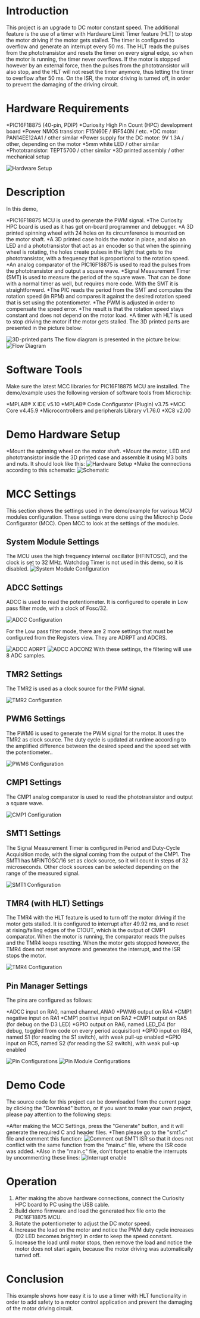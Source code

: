 # Introduction #

This project is an upgrade to DC motor constant speed. The additional feature is the use of a timer with Hardware Limit Timer feature (HLT) to stop the motor driving if the motor gets stalled. The timer is configured to overflow and generate an interrupt every 50 ms. The HLT reads the pulses from the phototransistor and resets the timer on every signal edge, so when the motor is running, the timer never overflows. If the motor is stopped however by an external force, then the pulses from the phototransistor will also stop, and the HLT will not reset the timer anymore, thus letting the timer to overflow after 50 ms. On the ISR, the motor driving is turned off, in order to prevent the damaging of the driving circuit.

# Hardware Requirements #
*PIC16F18875 (40-pin, PDIP)
*Curiosity High Pin Count (HPC) development board
*Power NMOS transistor: F15N60E / IRF540N / etc.
*DC motor: PAN14EE12AA1 / other similar
*Power supply for the DC motor: 9V 1.3A / other, depending on the motor
*5mm white LED / other similar
*Phototransistor: TEPT5700 / other similar
*3D printed assembly / other mechanical setup

![Hardware Setup](image/HWsetup1.jpg)

# Description #

In this demo,

*PIC16F18875 MCU is used to generate the PWM signal.
*The Curiosity HPC board is used as it has got on-board programmer and debugger.
*A 3D printed spinning wheel with 24 holes on its circumference is mounted on the motor shaft.
*A 3D printed case holds the motor in place, and also an LED and a phototransistor that act as an encoder so that when the spinning wheel is rotating, the holes create pulses in the light that gets to the phototransistor, with a frequency that is proportional to the rotation speed.
*An analog comparator of the PIC16F18875 is used to read the pulses from the phototransistor and output a square wave.
*Signal Measurement Timer (SMT) is used to measure the period of the square wave. That can be done with a normal timer as well, but requires more code. With the SMT it is straightforward.
*The PIC reads the period from the SMT and computes the rotation speed (in RPM) and compares it against the desired rotation speed that is set using the potentiometer.
*The PWM is adjusted in order to compensate the speed error.
*The result is that the rotation speed stays constant and does not depend on the motor load.
*A timer with HLT is used to stop driving the motor if the motor gets stalled.
The 3D printed parts are presented in the picture below:

![3D-printed parts](image/HWsetup2.jpg)
The flow diagram is presented in the picture below:
![Flow Diagram](image/flowchart.png)


# Software Tools #

Make sure the latest MCC libraries for PIC16F18875 MCU are installed. The demo/example uses the following version of software tools from Microchip:

*MPLAB® X IDE v5.10
*MPLAB® Code Configurator (Plugin) v3.75
*MCC Core v4.45.9
*Microcontrollers and peripherals Library v1.76.0
*XC8 v2.00

# Demo Hardware Setup #

*Mount the spinning wheel on the motor shaft.
*Mount the motor, LED and phototransistor inside the 3D printed case and assemble it using M3 bolts and nuts. It should look like this:
![Hardware Setup](image/HWsetup3.jpg)
*Make the connections according to this schematic:
![Schematic](image/schematic.png)

# MCC Settings #

This section shows the settings used in the demo/example for various MCU modules configuration. These settings were done using the Microchip Code Configurator (MCC). Open MCC to look at the settings of the modules.

## System Module Settings ##

The MCU uses the high frequency internal oscillator (HFINTOSC), and the clock is set to 32 MHz. Watchdog Timer is not used in this demo, so it is disabled.
![System Module Configuration](image/systemModule.png)

## ADCC Settings ##

ADCC is used to read the potentiometer. It is configured to operate in Low pass filter mode, with a clock of Fosc/32.

![ADCC Configuration](image/ADCC.png)

For the Low pass filter mode, there are 2 more settings that must be configured from the Registers view. They are ADRPT and ADCRS.

![ADCC ADRPT](image/ADCC2.png)
![ADCC ADCON2](image/ADCC3.png)
With these settings, the filtering will use 8 ADC samples.

## TMR2 Settings ## 

The TMR2 is used as a clock source for the PWM signal.

![TMR2 Configuration](image/timer2.png)

## PWM6 Settings ## 

The PWM6 is used to generate the PWM signal for the motor. It uses the TMR2 as clock source. The duty cycle is updated at runtime according to the amplified difference between the desired speed and the speed set with the potentiometer..

![PWM6 Configuration](image/pwm6.png)

## CMP1 Settings ## 

The CMP1 analog comparator is used to read the phototransistor and output a square wave.

![CMP1 Configuration](image/cmp1.png)

## SMT1 Settings ## 

The Signal Measurement Timer is configured in Period and Duty-Cycle Acquisition mode, with the signal coming from the output of the CMP1. The SMT1 has MFINTOSC/16 set as clock source, so it will count in steps of 32 microseconds. Other clock sources can be selected depending on the range of the measured signal.

![SMT1 Configuration](image/smt1.png)

## TMR4 (with HLT) Settings ## 

The TMR4 with the HLT feature is used to turn off the motor driving if the motor gets stalled. It is configured to interrupt after 49.92 ms, and to reset at rising/falling edges of the C1OUT, which is the output of CMP1 comparator. When the motor is running, the comparator reads the pulses and the TMR4 keeps resetting. When the motor gets stopped however, the TMR4 does not reset anymore and generates the interrupt, and the ISR stops the motor.

![TMR4 Configuration](image/timer4.png)

## Pin Manager Settings ## 

The pins are configured as follows:

*ADCC input on RA0, named channel_ANA0
*PWM6 output on RA4
*CMP1 negative input on RA1
*CMP1 positive input on RA2
*CMP1 output on RA5 (for debug on the D3 LED)
*GPIO output on RA6, named LED_D4 (for debug, toggled from code on every period acquisition)
*GPIO input on RB4, named S1 (for reading the S1 switch), with weak pull-up enabled
*GPIO input on RC5, named S2 (for reading the S2 switch), with weak pull-up enabled

![Pin Configurations](image/pinManager.png)
![Pin Module Configurations](image/pinModule.png)

# Demo Code #

The source code for this project can be downloaded from the current page by clicking the "Download" button, or if you want to make your own project, please pay attention to the following steps:

*After making the MCC Settings, press the "Generate" button, and it will generate the required C and header files.
*Then please go to the "smt1.c" file and comment this function:
![Comment out SMT1 ISR](image/ISR.png)
so that it does not conflict with the same function from the "main.c" file, where the ISR code was added.
*Also in the "main.c" file, don't forget to enable the interrupts by uncommenting these lines:
![Interrupt enable](image/int.png)

# Operation # 
1. After making the above hardware connections, connect the Curiosity HPC board to PC using the USB cable.
2. Build demo firmware and load the generated hex file onto the PIC16F18875 MCU.
3. Rotate the potentiometer to adjust the DC motor speed.
4. Increase the load on the motor and notice the PWM duty cycle increases (D2 LED becomes brighter) in order to keep the speed constant.
5. Increase the load until motor stops, then remove the load and notice the motor does not start again, because the motor driving was automatically turned off.

# Conclusion # 

This example shows how easy it is to use a timer with HLT functionality in order to add safety to a motor control application and prevent the damaging of the motor driving circuit.
